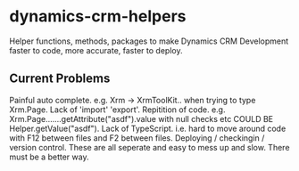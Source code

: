 # dynamics-crm-helpers
Helper functions, methods, packages to make Dynamics CRM Development faster to code, more accurate, faster to deploy.

## Current Problems
Painful auto complete. e.g. Xrm -> XrmToolKit.. when trying to type Xrm.Page.
Lack of 'import' 'export'.
Repitition of code. e.g. Xrm.Page.......getAttribute("asdf").value with null checks etc COULD BE Helper.getValue("asdf").
Lack of TypeScript. i.e. hard to move around code with F12 between files and F2 between files.
Deploying / checkingin / version control. These are all seperate and easy to mess up and slow. There must be a better way.
